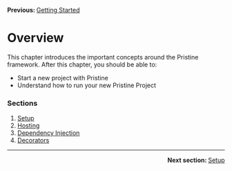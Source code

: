 <p>
   <strong>Previous: </strong> <a href="../index.md">Getting Started</a>
</p>

# Overview

This chapter introduces the important concepts around the Pristine framework. After this chapter, you should be able to:
* Start a new project with Pristine
* Understand how to run your new Pristine Project


### Sections
1. [Setup](01.setup.md)
2. [Hosting](02.hosting.md)
3. [Dependency Injection](03.dependency-injection.md)
4. [Decorators](04.decorators.md)

---

<p align="right">
   <strong>Next section: </strong> <a href="01.setup.md">Setup</a>
</p>
